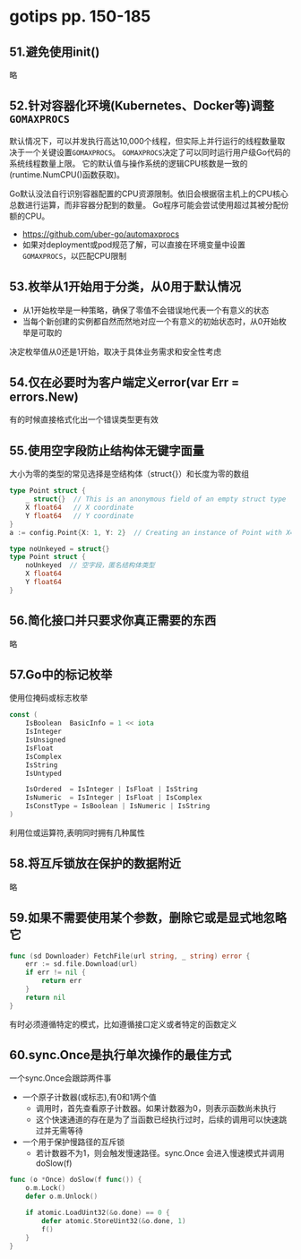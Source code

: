 # gotips pp. 150-185

## 51.避免使⽤init()

略

## 52.针对容器化环境(Kubernetes、Docker等)调整`GOMAXPROCS`

默认情况下，可以并发执⾏⾼达10,000个线程，但实际上并⾏运⾏的线程数量取决于⼀个关键设置`GOMAXPROCS`。
`GOMAXPROCS`决定了可以同时运⾏⽤户级Go代码的系统线程数量上限。
它的默认值与操作系统的逻辑CPU核数是⼀致的(runtime.NumCPU()函数获取)。

Go默认没法⾃⾏识别容器配置的CPU资源限制。依旧会根据宿主机上的CPU核⼼总数进⾏运算，⽽⾮容器分配到的数量。
Go程序可能会尝试使⽤超过其被分配份额的CPU。

- <https://github.com/uber-go/automaxprocs>
- 如果对deployment或pod规范了解，可以直接在环境变量中设置`GOMAXPROCS`，以匹配CPU限制

## 53.枚举从1开始⽤于分类，从0⽤于默认情况

- 从1开始枚举是⼀种策略，确保了零值不会错误地代表⼀个有意义的状态
- 当每个新创建的实例都⾃然⽽然地对应⼀个有意义的初始状态时，从0开始枚举是可取的

决定枚举值从0还是1开始，取决于具体业务需求和安全性考虑

## 54.仅在必要时为客户端定义error(var Err = errors.New)

有的时候直接格式化出⼀个错误类型更有效

## 55.使⽤空字段防⽌结构体⽆键字⾯量

⼤⼩为零的类型的常⻅选择是空结构体（struct{}）和⻓度为零的数组

```go
type Point struct {
    _ struct{}  // This is an anonymous field of an empty struct type
    X float64   // X coordinate
    Y float64   // Y coordinate
}
a := config.Point{X: 1, Y: 2}  // Creating an instance of Point with X=1 and Y=2
```

```go
type noUnkeyed = struct{}
type Point struct {
    noUnkeyed  // 空字段，匿名结构体类型
    X float64
    Y float64
}
```

## 56.简化接⼝并只要求你真正需要的东⻄

略

## 57.Go中的标记枚举

使⽤位掩码或标志枚举

```go
const (
    IsBoolean  BasicInfo = 1 << iota
    IsInteger
    IsUnsigned
    IsFloat
    IsComplex
    IsString
    IsUntyped

    IsOrdered  = IsInteger | IsFloat | IsString
    IsNumeric  = IsInteger | IsFloat | IsComplex
    IsConstType = IsBoolean | IsNumeric | IsString
)
```

利⽤位或运算符,表明同时拥有几种属性

## 58.将互斥锁放在保护的数据附近

略

## 59.如果不需要使⽤某个参数，删除它或是显式地忽略它

```go
func (sd Downloader) FetchFile(url string, _ string) error {
    err := sd.file.Download(url)
    if err != nil {
        return err
    }
    return nil
}
```

有时必须遵循特定的模式，⽐如遵循接⼝定义或者特定的函数定义

## 60.sync.Once是执⾏单次操作的最佳⽅式

⼀个sync.Once会跟踪两件事

- ⼀个原⼦计数器(或标志),有0和1两个值
  - 调⽤时，⾸先查看原⼦计数器。如果计数器为0，则表示函数尚未执⾏
  - 这个快速通道的存在是为了当函数已经执⾏过时，后续的调⽤可以快速跳过并⽆需等待
- ⼀个⽤于保护慢路径的互斥锁
  - 若计数器不为1，则会触发慢速路径。sync.Once 会进⼊慢速模式并调⽤ doSlow(f)

```go
func (o *Once) doSlow(f func()) {
    o.m.Lock()
    defer o.m.Unlock()

    if atomic.LoadUint32(&o.done) == 0 {
        defer atomic.StoreUint32(&o.done, 1)
        f()
    }
}
```
